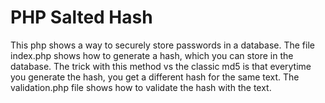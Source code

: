 # PHP Salted Hash
This php shows a way to securely store passwords in a database. The file index.php shows how to generate a hash, which you can store in the database. The trick with this method vs the classic md5 is that everytime you generate the hash, you get a different hash for the same text.
The validation.php file shows how to validate the hash with the text.
